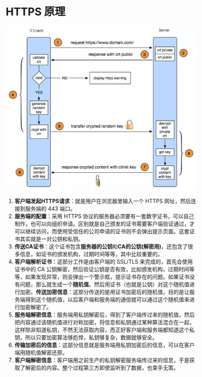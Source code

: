 # HTTPS 原理

![HTTPS 原理](../assets/https.png)

1. **客户端发起HTTPS请求**：就是用户在浏览器里输入一个 HTTPS 网址，然后连接到服务端的 443 端口。
2. **服务端的配置**：采用 HTTPS 协议的服务器必须要有一套数字证书，可以自己制作，也可以向组织申请。区别就是自己颁发的证书需要客户端验证通过，才可以继续访问，而使用受信任的公司申请的证书则不会弹出提示页面。这套证书其实就是一对公钥和私钥。
3. **传送CA证书**：这个证书包含**服务器的公钥**和**CA的公钥(解密用)**，还包含了很多信息，如证书的颁发机构，过期时间等等，其中比较重要的。
4. **客户端解析证书**：这部分工作是由客户端的 SSL/TLS 来完成的，首先会使用证书中的 CA 公钥解密，然后验证公钥是否有效，比如颁发机构，过期时间等等，如果发现异常，则会弹出一个警示框，提示证书存在的问题。如果证书没有问题，那么就生成一个**随机值**。然后用证书（也就是公钥）对这个随机值进行加密。**传送加密信息**：这部分传送的是用证书加密后的随机值，目的是让服务端得到这个随机值，以后客户端和服务端的通信就可以通过这个随机值来进行加密解密了。
5. **服务端解密信息**：服务端用私钥解密后，得到了客户端传过来的随机值，然后把内容通过该随机值进行对称加密，将信息和私钥通过某种算法混合在一起，这样除非知道私钥，不然无法获取内容，而正好客户端和服务端都知道这个私钥，所以只要加密算法够彪悍，私钥够复杂，数据就够安全。
6. **传输加密后的信息**：这部分信息就是服务端用私钥加密后的信息，可以在客户端用随机值解密还原。
7. **客户端解密信息**：客户端用之前生产的私钥解密服务端传过来的信息，于是获取了解密后的内容。整个过程第三方即使监听到了数据，也束手无策。